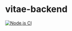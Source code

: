 # vitae-backend
[![Node.js CI](https://github.com/VitaeApp/vitae-backend/actions/workflows/node.js.yml/badge.svg?branch=main)](https://github.com/VitaeApp/vitae-backend/actions/workflows/node.js.yml)
